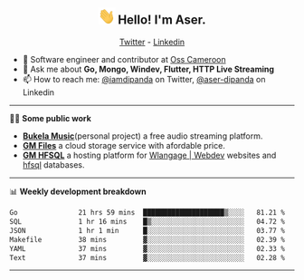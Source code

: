 <h2 align="center"> <img src="https://github.com/gabriel-TheCode/gabriel-TheCode/blob/master/gifs/Hi.gif" width="30px"> Hello! I'm Aser.</h2>
<p align="center">
  <a href="https://twitter.com/iamdipanda">Twitter</a> - 
  <a href="https://www.linkedin.com/in/aser-dipanda/">Linkedin</a>
</p>


- 🔭 Software engineer and contributor at [Oss Cameroon](https://github.com/osscameroon)
- 💬 Ask me about **Go, Mongo, Windev, Flutter, HTTP Live Streaming**
- 📫 How to reach me: [@iamdipanda](https://twitter.com/iamdipanda) on Twitter, [@aser-dipanda](https://www.linkedin.com/in/aser-dipanda/) on Linkedin

-------

👨‍💻 **Some public work**

- **[Bukela Music](https://music.bukela.co)**(personal project) a free audio streaming platform. 
- **[GM Files](https://gamesmania.io)** a cloud storage service with afordable price.
- **[GM HFSQL](https://gamesmania.io)** a hosting platform for [Wlangage | Webdev](https://pcsoft.fr/webdev/index.html) websites and [hfsql](https://pcsoft.fr/accueilpub/hfsql.htm) databases.
-------

📊 **Weekly development breakdown**

<!--START_SECTION:waka-->

```text
Go               21 hrs 59 mins  ████████████████████▒░░░░   81.21 %
SQL              1 hr 16 mins    █▒░░░░░░░░░░░░░░░░░░░░░░░   04.72 %
JSON             1 hr 1 min      █░░░░░░░░░░░░░░░░░░░░░░░░   03.77 %
Makefile         38 mins         ▓░░░░░░░░░░░░░░░░░░░░░░░░   02.39 %
YAML             37 mins         ▓░░░░░░░░░░░░░░░░░░░░░░░░   02.33 %
Text             37 mins         ▓░░░░░░░░░░░░░░░░░░░░░░░░   02.28 %
```

<!--END_SECTION:waka-->

-------
